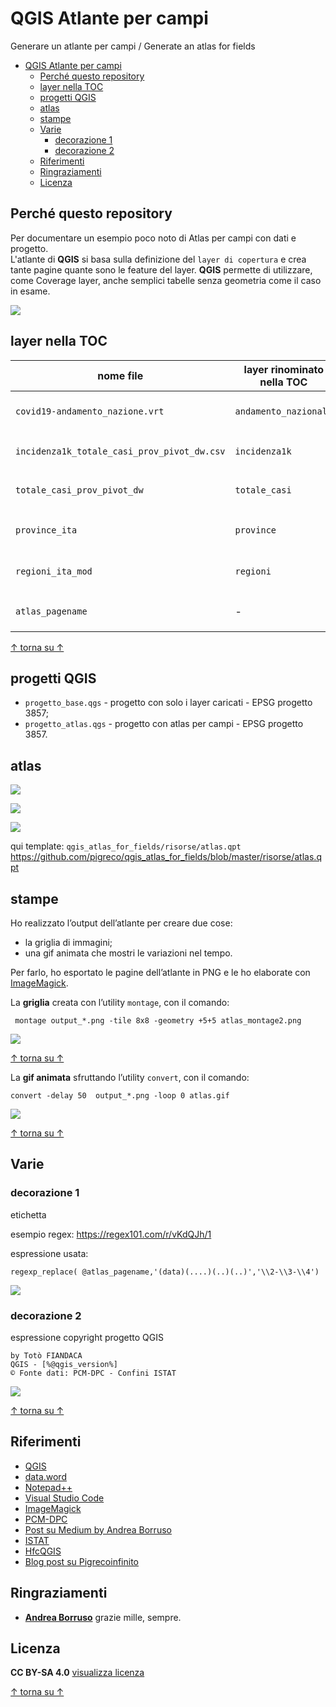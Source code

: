 # QGIS Atlante per campi

Generare un atlante per campi / Generate an atlas for fields

<!-- TOC -->

- [QGIS Atlante per campi](#qgis-atlante-per-campi)
  - [Perché questo repository](#perch%c3%a9-questo-repository)
  - [layer nella TOC](#layer-nella-toc)
  - [progetti QGIS](#progetti-qgis)
  - [atlas](#atlas)
  - [stampe](#stampe)
  - [Varie](#varie)
    - [decorazione 1](#decorazione-1)
    - [decorazione 2](#decorazione-2)
  - [Riferimenti](#riferimenti)
  - [Ringraziamenti](#ringraziamenti)
  - [Licenza](#licenza)

<!-- /TOC -->

## Perché questo repository

Per documentare un esempio poco noto di Atlas per campi con dati e progetto. <br>L'atlante di **QGIS** si basa sulla definizione del `layer di copertura` e crea tante pagine quante sono le feature del layer. **QGIS** permette di utilizzare, come Coverage layer, anche semplici tabelle senza geometria come il caso in esame.


![](./imgs/img_01.png)

## layer nella TOC

nome file | layer rinominato nella TOC | usato per
----------|----------------------------|----------
`covid19-andamento_nazione.vrt` | `andamento_nazionale`| alimentare il grafico nell'Atlas
`incidenza1k_totale_casi_prov_pivot_dw.csv` | `incidenza1k`| mettere in JOIN con `province`
`totale_casi_prov_pivot_dw`|`totale_casi`| mettere in JOIN con `province`
`province_ita` | `province`| visualizzare i vettore tematizzati
`regioni_ita_mod` | `regioni`| visualizzare i confini regionali
`atlas_pagename`|-|alimentare il `Layer di Copertura`

[↑ torna su ↑](#qgis-atlante-per-campi)

## progetti QGIS

- `progetto_base.qgs` - progetto con solo i layer caricati - EPSG progetto 3857;
- `progetto_atlas.qgs` - progetto con atlas per campi - EPSG progetto 3857.


## atlas

![](imgs/atlas_01.png)

![](imgs/atlas_02.png)

![](imgs/atlas_03.png)

qui template: `qgis_atlas_for_fields/risorse/atlas.qpt` <https://github.com/pigreco/qgis_atlas_for_fields/blob/master/risorse/atlas.qpt>

## stampe

Ho realizzato l’output dell’atlante per creare due cose:

- la griglia di immagini;
- una gif animata che mostri le variazioni nel tempo.


Per farlo, ho esportato le pagine dell’atlante in PNG e le ho elaborate con [ImageMagick](https://imagemagick.org/).

La **griglia** creata con l’utility `montage`, con il comando:

```
 montage output_*.png -tile 8x8 -geometry +5+5 atlas_montage2.png
```

![](stampe/atlas_montage.png)

[↑ torna su ↑](#qgis-atlante-per-campi)

La **gif animata** sfruttando l’utility `convert`, con il comando:

```
convert -delay 50  output_*.png -loop 0 atlas.gif
```

![](stampe/atlas.gif)

[↑ torna su ↑](#qgis-atlante-per-campi)

## Varie

### decorazione 1

etichetta

esempio regex: https://regex101.com/r/vKdQJh/1

espressione usata:

```
regexp_replace( @atlas_pagename,'(data)(....)(..)(..)','\\2-\\3-\\4')
```

![](./imgs/etichetta.png)

### decorazione 2

espressione copyright progetto QGIS

```
by Totò FIANDACA
QGIS - [%@qgis_version%]
© Fonte dati: PCM-DPC - Confini ISTAT
```
![](./imgs/copyright.png)

[↑ torna su ↑](#qgis-atlante-per-campi)

## Riferimenti

- [QGIS](https://qgis.org/it/site/)
- [data.word](https://data.world/)
- [Notepad++](https://notepad-plus-plus.org/downloads/)
- [Visual Studio Code](https://code.visualstudio.com/)
- [ImageMagick](https://imagemagick.org/)
- [PCM-DPC](https://github.com/pcm-dpc/COVID-19)
- [Post su Medium by Andrea Borruso](https://medium.com/tantotanto/qgis-generare-un-atlante-basato-su-campi-4eeff34b3900)
- [ISTAT](https://www.istat.it/it/archivio/222527)
- [HfcQGIS](http://hfcqgis.opendatasicilia.it/it/latest/)
- [Blog post su Pigrecoinfinito](https://pigrecoinfinito.com/qgis-creare-un-atlas-inconsueto/)

## Ringraziamenti

- [**Andrea Borruso**](https://twitter.com/aborruso) grazie mille, sempre.

## Licenza

**CC BY-SA 4.0** [visualizza licenza](https://creativecommons.org/licenses/by-sa/4.0/deed.it)

[↑ torna su ↑](#qgis-atlante-per-campi)


